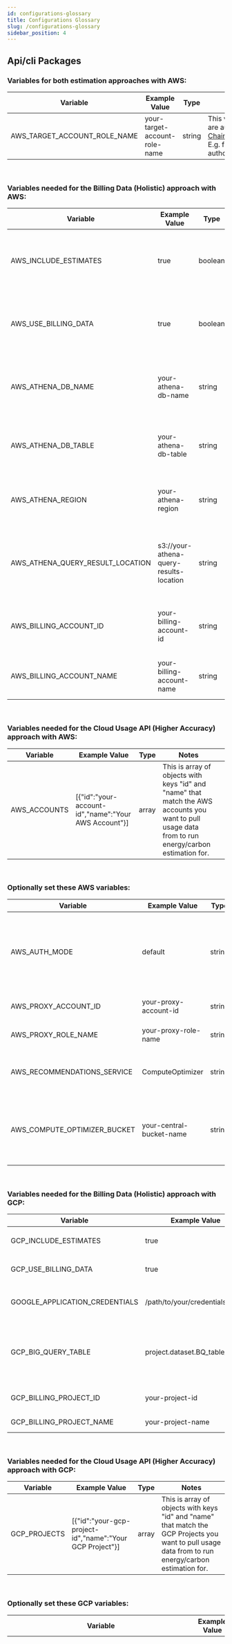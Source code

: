 ```yaml
---
id: configurations-glossary
title: Configurations Glossary
slug: /configurations-glossary
sidebar_position: 4
---
```


## Api/cli Packages

### Variables for both estimation approaches with AWS:

| Variable                     | Example Value                 | Type   | Notes                                                                                                                                                                                                                          |
| ---------------------------- | ----------------------------- | ------ | ------------------------------------------------------------------------------------------------------------------------------------------------------------------------------------------------------------------------------ |
| AWS_TARGET_ACCOUNT_ROLE_NAME | your-target-account-role-name | string | This variable is needed if you are authenticating with [ChainableTemporaryCredentials](https://docs.aws.amazon.com/AWSJavaScriptSDK/latest/AWS/ChainableTemporaryCredentials.html). E.g. from one role to the authorized role. |

<br/>

### Variables needed for the Billing Data (Holistic) approach with AWS:

| Variable                         | Example Value                           | Type    | Notes                                                                                                                             |
| -------------------------------- | --------------------------------------- | ------- | --------------------------------------------------------------------------------------------------------------------------------- |
| AWS_INCLUDE_ESTIMATES            | true                                    | boolean | Use this to include AWS estimations. Unset to make this false. Defaults to true.                                                  |
| AWS_USE_BILLING_DATA             | true                                    | boolean | Use this to configure the application to query Cost and Usage Reports via AWS Athena.                                             |
| AWS_ATHENA_DB_NAME               | your-athena-db-name                     | string  | The name of your AWS Athena Database with Cost and Usage Reports data                                                             |
| AWS_ATHENA_DB_TABLE              | your-athena-db-table                    | string  | The name of your AWS Athena Table with Cost and Usage Reports data                                                                |
| AWS_ATHENA_REGION                | your-athena-region                      | string  | The region your AWS Athena Database/Table were created in.                                                                        |
| AWS_ATHENA_QUERY_RESULT_LOCATION | s3://your-athena-query-results-location | string  | The AWS S3 Bucket that you want your Athena query results to reside in. Must be prefixed with "s3://".                            |
| AWS_BILLING_ACCOUNT_ID           | your-billing-account-id                 | string  | Your AWS Billing Account ID, where Cost and Usage Reports are configured.                                                         |
| AWS_BILLING_ACCOUNT_NAME         | your-billing-account-name               | string  | The name of your AWS Billing Account. This can be any value.                                                                      |

<br/>

### Variables needed for the Cloud Usage API (Higher Accuracy) approach with AWS:

| Variable     | Example Value                                        | Type  | Notes                                                                                                                                                |     |
| ------------ | ---------------------------------------------------- | ----- | ---------------------------------------------------------------------------------------------------------------------------------------------------- | --- |
| AWS_ACCOUNTS | [{"id":"your-account-id","name":"Your AWS Account"}] | array | This is array of objects with keys "id" and "name" that match the AWS accounts you want to pull usage data from to run energy/carbon estimation for. |

<br/>

### Optionally set these AWS variables:

| Variable                     | Example Value            | Type   | Notes                                                                                                                                                                                                                                                                                                                                            |
|------------------------------|--------------------------|--------|--------------------------------------------------------------------------------------------------------------------------------------------------------------------------------------------------------------------------------------------------------------------------------------------------------------------------------------------------|
| AWS_AUTH_MODE                | default                  | string | The mode to authenticate with for AWS. Options include: 'AWS': uses [ChainableTemporaryCredentials](https://docs.aws.amazon.com/AWSJavaScriptSDK/latest/AWS/ChainableTemporaryCredentials.html), for deploying to AWS. 'GCP': Uses temporary STS Tokens, for deploying to GCP. 'default': Uses default local AWS profile, for local development. |
| AWS_PROXY_ACCOUNT_ID         | your-proxy-account-id    | string | The AWS account of the account to proxy/chain from, when app is deployed to GCP.                                                                                                                                                                                                                                                                 |
| AWS_PROXY_ROLE_NAME          | your-proxy-role-name     | string | The AWS role name in the proxy account, to proxy/chain from, when app is deployed to GCP.                                                                                                                                                                                                                                                        |
| AWS_RECOMMENDATIONS_SERVICE  | ComputeOptimizer         | string | The AWS service used to get recommendations from. Options include: "RightSizing", "ComputeOptimizer" or "All". Default is "Rightsizing".                                                                                                                                                                                                         |
| AWS_COMPUTE_OPTIMIZER_BUCKET | your-central-bucket-name | string | The name of the AWS bucket in which Compute Optimizer recommendations exist. This is only needed id "ComputeOptimizer" or "All" is configured for the `AWS_RECOMMENDATIONS_SERVICE` variable.                                                                                                                                                    |


<br/>

### Variables needed for the Billing Data (Holistic) approach with GCP:

| Variable                       | Example Value                  | Type    | Notes                                                                                                                                                                                                                                                                                                 |
|--------------------------------|--------------------------------|---------|-------------------------------------------------------------------------------------------------------------------------------------------------------------------------------------------------------------------------------------------------------------------------------------------------------|
| GCP_INCLUDE_ESTIMATES          | true                           | boolean | Use this to include GCP estimations. Unset to make this false. Defaults to true.                                                                                                                                                                                                                      |
| GCP_USE_BILLING_DATA           | true                           | boolean | Use this to configure the application to query Billing Export Data via Google BigQuery.                                                                                                                                                                                                               |
| GOOGLE_APPLICATION_CREDENTIALS | /path/to/your/credentials.json | string  | The absolute path to your service account private key file. This service account needs to have permission to query Billing Data using BigQuery.                                                                                                                                                       |
| GCP_BIG_QUERY_TABLE            | project.dataset.BQ_table_name  | string  | The name of your BigQuery table configured to consume Billing Export data in the format: `PROJECT_ID.DATASET_NAME.TABLE_NAME`. Don't forget to replace the colon in the table id if you copy it from BigQuery. See [here](https://cloud.google.com/billing/docs/how-to/bq-examples) for more details. |
| GCP_BILLING_PROJECT_ID         | your-project-id                | string  | The GCP Project ID that your service account exists in that has permission to query Billing Data using BigQuery.                                                                                                                                                                                      |
| GCP_BILLING_PROJECT_NAME       | your-project-name              | string  | The name for the GCP Project specified in the previous variable.                                                                                                                                                                                                                                      |

<br/>

### Variables needed for the Cloud Usage API (Higher Accuracy) approach with GCP:

| Variable     | Example Value                                            | Type  | Notes                                                                                                                                                |
| ------------ | -------------------------------------------------------- | ----- | ---------------------------------------------------------------------------------------------------------------------------------------------------- |
| GCP_PROJECTS | [{"id":"your-gcp-project-id","name":"Your GCP Project"}] | array | This is array of objects with keys "id" and "name" that match the GCP Projects you want to pull usage data from to run energy/carbon estimation for. |

<br/>

### Optionally set these GCP variables:

| Variable                                 | Example Value | Type    | Notes                                                                                                                                                                                                                                                                                                                                                                                           |
|------------------------------------------|---------------|---------|-------------------------------------------------------------------------------------------------------------------------------------------------------------------------------------------------------------------------------------------------------------------------------------------------------------------------------------------------------------------------------------------------|
| GCP_USE_CARBON_FREE_ENERGY_PERCENTAGE    | true          | boolean | Setting this to true will change the emissions factors used by the application to take into account [Google's Carbon Free Energy percentage](https://cloud.google.com/sustainability/region-carbon) in each region. For example in us-central1, the grid emissions factor is 494 gCO2eq/kWh with CFE% of 93%. With this option set to true, the application would instead use 31.78 gCO2eq/kWh. |
| GCP_VCPUS_PER_GKE_CLUSTER                | 3             | number  | Use this to configure the average number of vCPUs the application should use to estimate energy consumption of Kubernetes Engine clusters. If unset, defaults to 3, which is the default number of vCPUs provisioned.                                                                                                                                                                           |
| GCP_VCPUS_PER_CLOUD_COMPOSER_ENVIRONMENT | 14            | number  | Use this to configure the average number of vCPUs the application should use to estimate energy consumption of Cloud Composer Environments. If unset, defaults to 14, which is the number of vCPUs provisioned for a medium sized environment.                                                                                                                                                  |

<br/>

### Variables needed for the Billing Data (Holistic) approach with Azure:

| Variable                | Example Value            | Type    | Notes                                                                                                             |     |
| ----------------------- | ------------------------ | ------- | ----------------------------------------------------------------------------------------------------------------- | --- |
| AZURE_INCLUDE_ESTIMATES | true                     | boolean | Use this to include GCP estimations. Unset to make this false. Defaults to true.                                  |
| AZURE_USE_BILLING_DATA  | true                     | boolean | Use this to configure the application to query Azure Consumption API.                                             |
| AZURE_CLIENT_ID         | your-azure-client-id     | string  | The Azure Service Principal ID with permission to read the Consumption API from your Subscriptions.               |
| AZURE_CLIENT_SECRET     | your-azure-client-secret | string  | The Azure Service Principal Secret with permission to read the Consumption API from your Subscriptions.           |
| AZURE_TENANT_ID         | your-azure-tenant-id     | string  | Your Azure tenant ID.                                                                                             |

<br/>

### Optionally set this to "GCP" if your Azure credentials are stored in Google Secrets Manager:

| Variable        | Example Value | Type   | Notes                                                                                                                                                                                                                                                 |
| --------------- | ------------- | ------ | ----------------------------------------------------------------------------------------------------------------------------------------------------------------------------------------------------------------------------------------------------- |
| AZURE_AUTH_MODE | default       | string | The authentication mode for Azure. Options are: 'GCP' that gets the secrets from Google Secrets Manager, 'default' which using the client id/secret and tent id from your .env file. Requires GCP_BILLING_PROJECT_NAME to be set if using 'GCP' Mode. |

<br/>

### Optionally set this to store cache file in Google Cloud Storage

| Variable              | Example Value  | Type   | Notes                                                                               |
| --------------------- | -------------- | ------ | ----------------------------------------------------------------------------------- |
| CACHE_MODE            | GCS            | string | Set with 'GCS' to use this option or leave it empty to use the default.             |
| GCS_CACHE_BUCKET_NAME | my-bucket-name | string | Is the name of you Google Cloud Storage bucket where the cache file will be stored. |

<br/>

### Optionally set these custom configurations for On-Premise calculations

| Variable              | Example Value  | Type   | Notes                                                                               |
| --------------------- | -------------- | ------ | ----------------------------------------------------------------------------------- |
| ON_PREMISE_CPU_UTILIZATION_SERVER | 40 | number | For on-premise servers, provides an average value for cpu utilization.            |
| ON_PREMISE_CPU_UTILIZATION_LAPTOP | 40 | number | For on-premise laptops, provides an average value for cpu utilization.   |
| ON_PREMISE_CPU_UTILIZATION_DESKTOP | 40 | number | For on-premise desktops, provides an average value for cpu utilization.   |
| ON_PREMISE_AVG_WATTS_SERVER | 300 | number | For on-premise servers, provides an average value for average watts.   |
| ON_PREMISE_AVG_WATTS_LAPTOP | 300 | number | For on-premise laptops, provides an average value for average watts. |
| ON_PREMISE_AVG_WATTS_DESKTOP | 300 | number | For on-premise desktops, provides an average value for average watts. |

<br/>

### Optionally set these variables to configure CORS

| Varibale          | Example Value                            | Type    | Notes                                                                                                      |
|-------------------|------------------------------------------|---------|------------------------------------------------------------------------------------------------------------|
| ENABLE_CORS       | true                                     | boolean | Enables default CORS headers on all API requests. By default all origins, methods and headers are allowed. |
| CORS_ALLOW_ORIGIN | https://example.com,https://example2.com | string  | A list of one or more origins to allow for CORS requests, comma separated.                                 |

<br />

## Client Package - all variables are optional

| Variable                         | Example Value           | Type    | Notes                                                                                                                                               |
|----------------------------------|-------------------------|---------|-----------------------------------------------------------------------------------------------------------------------------------------------------|
| REACT_APP_PREVIOUS_YEAR_OF_USAGE | true                    | boolean | Use this to ensure the application requests usage data from the entire previous calendar year to today. Unset to make this false. Defaults to true. |
| REACT_APP_GROUP_BY               | month                   | string  | Value to set how the cloud provider queries should return data (e.g. day/week/month/quarter/year). Defaults to day.                                 |
| REACT_APP_DATE_RANGE_VALUE       | 1                       | number  | The quantity of REACT_APP_DATE_RANGE_TYPE to be used.                                                                                               |
| REACT_APP_DATE_RANGE_TYPE        | year                    | string  | The type of time period to be used. Values can be day(s), week(s), month(s), quarter(s), year(s)                                                    |
| REACT_APP_MINIMAL_DATE_AGE       | 1                       | number  | The amount of days to subtract from current date as end date.                                                                                       |
| REACT_APP_BASE_URL               | https://example.com/api | string  | The base URL used to make API requests.                                                                                                             |